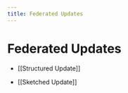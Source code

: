 ```yaml
---
title: Federated Updates
---
```


# Federated Updates
- [[Structured Update]] 

- [[Sketched Update]]






























